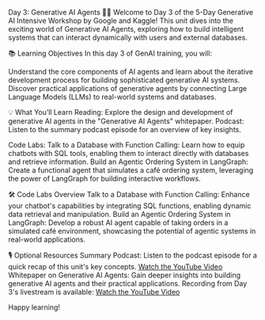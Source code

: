 Day 3: Generative AI Agents 🤖✨
Welcome to Day 3 of the 5-Day Generative AI Intensive Workshop by Google and Kaggle! This unit dives into the exciting world of Generative AI Agents, exploring how to build intelligent systems that can interact dynamically with users and external databases.

📚 Learning Objectives
In this day 3 of GenAI training, you will:

Understand the core components of AI agents and learn about the iterative development process for building sophisticated generative AI systems.
Discover practical applications of generative agents by connecting Large Language Models (LLMs) to real-world systems and databases.

💡 What You’ll Learn
Reading: Explore the design and development of generative AI agents in the "Generative AI Agents" whitepaper.
Podcast: Listen to the summary podcast episode for an overview of key insights.

Code Labs:
Talk to a Database with Function Calling: Learn how to equip chatbots with SQL tools, enabling them to interact directly with databases and retrieve information.
Build an Agentic Ordering System in LangGraph: Create a functional agent that simulates a café ordering system, leveraging the power of LangGraph for building interactive workflows.

🛠️ Code Labs Overview
Talk to a Database with Function Calling: Enhance your chatbot's capabilities by integrating SQL functions, enabling dynamic data retrieval and manipulation.
Build an Agentic Ordering System in LangGraph: Develop a robust AI agent capable of taking orders in a simulated café environment, showcasing the potential of agentic systems in real-world applications.

🎙️ Optional Resources
Summary Podcast: Listen to the podcast episode for a quick recap of this unit's key concepts.
[Watch the YouTube Video](https://www.youtube.com/watch?v=H4gZd4BCrDQ)
Whitepaper on Generative AI Agents: Gain deeper insights into building generative AI agents and their practical applications.
Recording from Day 3's livestream is available:
[Watch the YouTube Video](https://www.youtube.com/watch?v=HQUtMWoTAD4&list=PLqFaTIg4myu-b1PlxitQdY0UYIbys-2es&index=3)

Happy learning!
